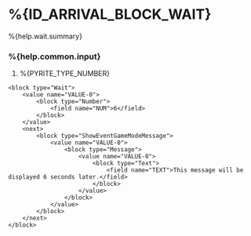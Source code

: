 # %{ID_ARRIVAL_BLOCK_WAIT}

%{help.wait.summary}

### %{help.common.input}

1. %{PYRITE_TYPE_NUMBER}

```
<block type="Wait">
    <value name="VALUE-0">
        <block type="Number">
            <field name="NUM">6</field>
        </block>
    </value>
    <next>
        <block type="ShowEventGameModeMessage">
            <value name="VALUE-0">
                <block type="Message">
                    <value name="VALUE-0">
                        <block type="Text">
                            <field name="TEXT">This message will be displayed 6 seconds later.</field>
                        </block>
                    </value>
                </block>
            </value>
        </block>
    </next>
</block>
```